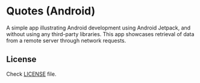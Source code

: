 # Quotes (Android)
A simple app illustrating Android development using Android Jetpack, and without using any third-party libraries. This app showcases retrieval of data from a remote server through network requests. 

## License
Check [LICENSE](https://github.com/Yudzeen/quotes-android/blob/master/LICENSE) file.
